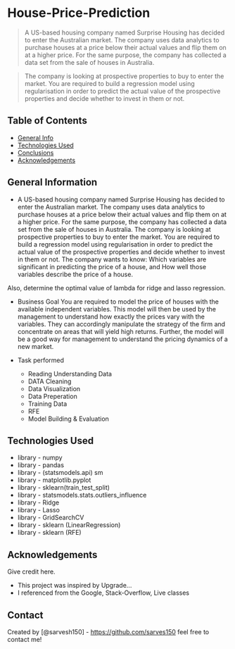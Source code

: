 # House-Price-Prediction
> A US-based housing company named Surprise Housing has decided to enter the Australian market. The company uses data analytics to purchase houses at a price below their actual values and flip them on at a higher price. For the same purpose, the company has collected a data set from the sale of houses in Australia.

> The company is looking at prospective properties to buy to enter the market. You are required to build a regression model using regularisation in order to predict the actual value of the prospective properties and decide whether to invest in them or not.


## Table of Contents
* [General Info](#general-information)
* [Technologies Used](#technologies-used)
* [Conclusions](#conclusions)
* [Acknowledgements](#acknowledgements)


## General Information
- A US-based housing company named Surprise Housing has decided to enter the Australian market. The company uses data analytics to purchase houses at a price below their actual values and flip them on at a higher price. For the same purpose, the company has collected a data set from the sale of houses in Australia.
The company is looking at prospective properties to buy to enter the market. You are required to build a regression model using regularisation in order to predict the actual value of the prospective properties and decide whether to invest in them or not.
The company wants to know:
Which variables are significant in predicting the price of a house, and
How well those variables describe the price of a house.

Also, determine the optimal value of lambda for ridge and lasso regression.
- Business Goal 
You are required to model the price of houses with the available independent variables. This model will then be used by the management to understand how exactly the prices vary with the variables. They can accordingly manipulate the strategy of the firm and concentrate on areas that will yield high returns. Further, the model will be a good way for management to understand the pricing dynamics of a new market.

- Task performed 
    - Reading Understanding Data
    - DATA Cleaning
    - Data Visualization
    - Data Preperation
    - Training Data
    - RFE
    - Model Building & Evaluation
    

## Technologies Used
- library - numpy 
- library - pandas 
- library - (statsmodels.api) sm 
- library - matplotlib.pyplot 
- library - sklearn(train_test_split)
- library - statsmodels.stats.outliers_influence 
- library - Ridge 
- library - Lasso 
- library - GridSearchCV 
- library - sklearn (LinearRegression) 
- library - sklearn (RFE)     
<!-- You don't have to answer all the questions - just the ones relevant to your project. -->


## Acknowledgements
Give credit here.
- This project was inspired by Upgrade...
- I referenced from the Google, Stack-Overflow, Live classes

## Contact
Created by [@sarvesh150] - https://github.com/sarves150 feel free to contact me!
